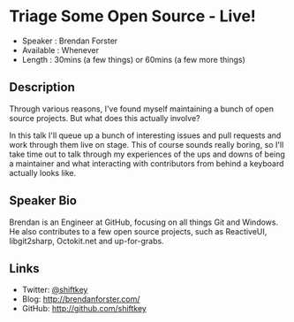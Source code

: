 Triage Some Open Source - Live!
========================

* Speaker   : Brendan Forster
* Available : Whenever
* Length    : 30mins (a few things) or 60mins (a few more things)

Description
-----------

Through various reasons, I've found myself maintaining a bunch of open source
projects. But what does this actually involve?

In this talk I'll queue up a bunch of interesting issues and pull requests and
work through them live on stage. This of course sounds really boring, so I'll
take time out to talk through my experiences of the ups and downs of being a
maintainer and what interacting with contributors from behind a keyboard
actually looks like.

Speaker Bio
-----------

Brendan is an Engineer at GitHub, focusing on all things Git and Windows. He
also contributes to a few open source projects, such as ReactiveUI,
libgit2sharp, Octokit.net and up-for-grabs.

Links
-----

* Twitter: [@shiftkey](https://twitter.com/shiftkey)
* Blog: http://brendanforster.com/
* GitHub: http://github.com/shiftkey
